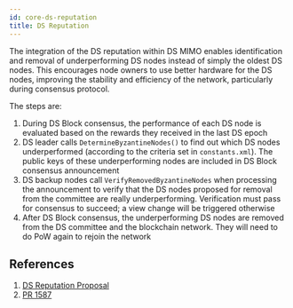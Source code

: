 ```yaml
---
id: core-ds-reputation
title: DS Reputation
---
```

The integration of the DS reputation within DS MIMO enables identification and removal of underperforming DS nodes instead of simply the oldest DS nodes. This encourages node owners to use better hardware for the DS nodes, improving the stability and efficiency of the network, particularly during consensus protocol.

The steps are:

1. During DS Block consensus, the performance of each DS node is evaluated based on the rewards they received in the last DS epoch
1. DS leader calls `DetermineByzantineNodes()` to find out which DS nodes underperformed (according to the criteria set in `constants.xml`). The public keys of these underperforming nodes are included in DS Block consensus announcement
1. DS backup nodes call `VerifyRemovedByzantineNodes` when processing the announcement to verify that the DS nodes proposed for removal from the committee are really underperforming. Verification must pass for consensus to succeed; a view change will be triggered otherwise
1. After DS Block consensus, the underperforming DS nodes are removed from the DS committee and the blockchain network. They will need to do PoW again to rejoin the network

## References

1. [DS Reputation Proposal](https://github.com/nnamon/zilliqa-research/blob/master/ds_reputation/proposal.md)
2. [PR 1587](https://github.com/Zilliqa/Zilliqa/pull/1587)